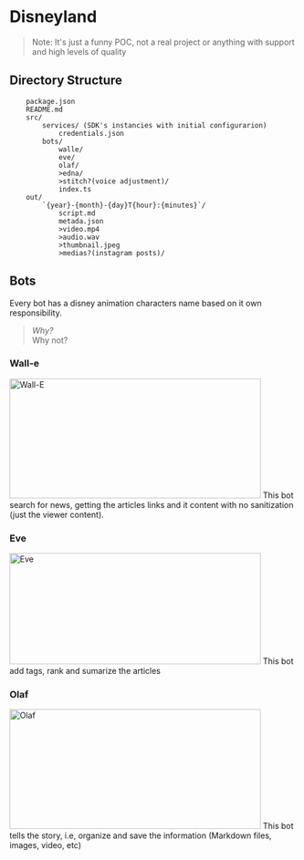 # Disneyland  
> Note: It's just a funny POC, not a real project or anything with support and high levels of quality  

## Directory Structure
```
    package.json
    README.md
    src/
        services/ (SDK's instancies with initial configurarion)
            credentials.json
        bots/
            walle/
            eve/
            olaf/
            >edna/
            >stitch?(voice adjustment)/
            index.ts
    out/
        `{year}-{month}-{day}T{hour}:{minutes}`/
            script.md
            metada.json
            >video.mp4
            >audio.wav
            >thumbnail.jpeg
            >medias?(instagram posts)/
```

## Bots
Every bot has a disney animation characters name based on it own responsibility.  
> _Why?_   
> Why not?

### Wall-e 
<img src="https://www.marketplace.org/wp-content/uploads/2019/06/walle3.gif?w=500" width="440px" height="210px" alt="Wall-E">
This bot search for news, getting the articles links and it content with no sanitization (just the viewer content).

### Eve
<img src="https://im2.ezgif.com/tmp/ezgif-2-afd0ddcc4d40.gif?w=500" width="440px" height="195px" alt="Eve">
This bot add tags, rank and sumarize the articles

### Olaf
<img src="https://user-images.githubusercontent.com/47919195/111921136-a17a0c80-8a71-11eb-91ba-362e6ed0172f.gif" width="440px" height="210px" alt="Olaf">
This bot tells the story, i.e, organize and save the information (Markdown files, images, video, etc)



